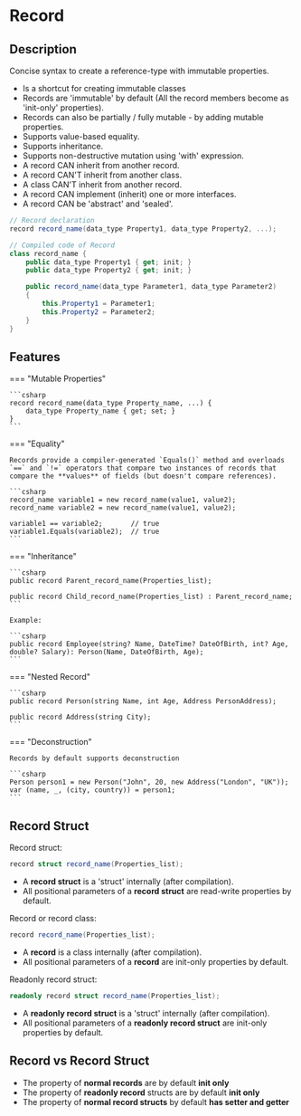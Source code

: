 # Record

## Description

Concise syntax to create a reference-type with immutable properties.

- Is a shortcut for creating immutable classes
- Records are 'immutable' by default (All the record members become as 'init-only' properties).
- Records can also be partially / fully mutable - by adding mutable properties.
- Supports value-based equality.
- Supports inheritance.
- Supports non-destructive mutation using 'with' expression.
- A record CAN inherit from another record.
- A record CAN'T inherit from another class.
- A class CAN'T inherit from another record.
- A record CAN implement (inherit) one or more interfaces.
- A record CAN be 'abstract' and 'sealed'.

```csharp
// Record declaration
record record_name(data_type Property1, data_type Property2, ...);

// Compiled code of Record
class record_name {
    public data_type Property1 { get; init; }
    public data_type Property2 { get; init; }

    public record_name(data_type Parameter1, data_type Parameter2)
    {
        this.Property1 = Parameter1;
        this.Property2 = Parameter2;
    }
}
```

## Features

=== "Mutable Properties"

    ```csharp
    record record_name(data_type Property_name, ...) {
        data_type Property_name { get; set; }
    }
    ```

=== "Equality"

    Records provide a compiler-generated `Equals()` method and overloads `==` and `!=` operators that compare two instances of records that compare the **values** of fields (but doesn't compare references).

    ```csharp
    record_name variable1 = new record_name(value1, value2);
    record_name variable2 = new record_name(value1, value2);

    variable1 == variable2;       // true
    variable1.Equals(variable2);  // true
    ```

=== "Inheritance"

    ```csharp
    public record Parent_record_name(Properties_list);

    public record Child_record_name(Properties_list) : Parent_record_name;
    ```

    Example:

    ```csharp
    public record Employee(string? Name, DateTime? DateOfBirth, int? Age, double? Salary): Person(Name, DateOfBirth, Age);
    ```

=== "Nested Record"

    ```csharp
    public record Person(string Name, int Age, Address PersonAddress);

    public record Address(string City);
    ```

=== "Deconstruction"

    Records by default supports deconstruction

    ```csharp
    Person person1 = new Person("John", 20, new Address("London", "UK"));
    var (name, _, (city, country)) = person1;
    ```

## Record Struct

Record struct:

```csharp
record struct record_name(Properties_list);
```

- A **record struct** is a 'struct' internally (after compilation).
- All positional parameters of a **record struct** are read-write properties by default.

Record or record class:

```csharp
record record_name(Properties_list);
```

- A **record** is a class internally (after compilation).
- All positional parameters of a **record** are init-only properties by default.

Readonly record struct:

```csharp
readonly record struct record_name(Properties_list);
```

- A **readonly record struct** is a 'struct' internally (after compilation).
- All positional parameters of a **readonly record struct** are init-only properties by default.

## Record vs Record Struct

- The property of **normal records** are by default **init only**
- The property of **readonly record** structs are by default **init only**
- The property of **normal record structs** by default **has setter and getter**
